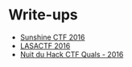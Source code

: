 # Write-ups

* [Sunshine CTF 2016](/Sunshine-CTF-2016/)
* [LASACTF 2016](/LASACTF-2016/)
* [Nuit du Hack CTF Quals - 2016](/NDH2k16-Quals/)
